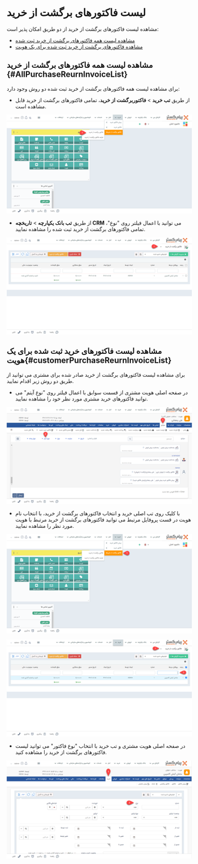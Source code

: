 # لیست  فاکتورهای برگشت از خرید
مشاهده لیست فاکتورهای برگشت از خرید از دو طریق امکان پذیر است:
- [مشاهده لیست همه فاکتورهای برگشت از خرید ثبت شده](#AllPurchaseReurnInvoiceList)
- [مشاهده فاکتورهای برگشت از خرید ثبت شده برای یک هویت](#customerPurchaseReurnInvoiceList)

## مشاهده لیست همه فاکتورهای برگشت از خرید {#AllPurchaseReurnInvoiceList}
برای مشاهده لیست همه فاکتورهای برگشت از خرید ثبت شده دو روش وجود دارد:
- از طریق **تب خرید** > **فاکتوربرگشت از خرید**، تمامی فاکتورهای برگشت از خرید قابل مشاهده است.

![مسیر اول نمایش لیست فاکتورهای تمامی هویت ها](./Images/all-return-purchase-invoice-list-method1.png)

- از طریق **تب بانک یکپارچه** > **تاریخچه CRM**  می توانید با اعمال فیلتر روی "نوع"، تمامی فاکتورهای برگشت از خرید ثبت شده را مشاهده نمایید.

![مسیر اول نمایش لیست فاکتورهای برگشت از خرید تمامی هویت ها](./Images/all-return-purchase-invoice-list-method2.png)

## مشاهده لیست فاکتورهای خرید ثبت شده برای یک هویت{#customerPurchaseReurnInvoiceList}
برای مشاهده لیست فاکتورهای برگشت از خرید صادر شده برای مشتری می توانید از طریق دو روش زیر اقدام نمایید.
- 	در صفحه اصلی هویت مشتری از قسمت سوابق با اعمال فیلتر روی "نوع آیتم" می توانید فاکتورهای خرید مشتری مورد نظر خود را مشاهده نمایید.  

![مسیر اول نمایش لیست فاکتورهای برگشت از خرید یک هویت ](./Images/costumer-return-purchase-invoice-list-method1.png)

- با کلیک روی تب  اصلی خرید و انتخاب فاکتورهای برگشت از خرید،
 با انتخاب نام هویت در قست پروفایل مرتبط می توانید فاکتورهای برگشت از خرید مرتبط با هویت مورد نظر را مشاهده نمایید.

![مسیر دوم نمایش لیست فاکتورهای برگشتی یک هویت](./Images/costumer-return-purchase-invoice-list-method2-1.png)

![مسیر دوم نمایش لیست فاکتورهای برگشتی یک هویت](./Images/costumer-return-purchase-invoice-list-method2-2.png)

- 	در صفحه اصلی هویت مشتری و تب خرید با انتخاب "نوع فاکتور" می توانید لیست فاکتورهای برگشت از خرید را مشاهده کنید.

![مسیر سوم نمایش لیست فاکتورهای برگشتی یک هویت](./Images/costumer-return-purchase-invoice-list-method3.png)